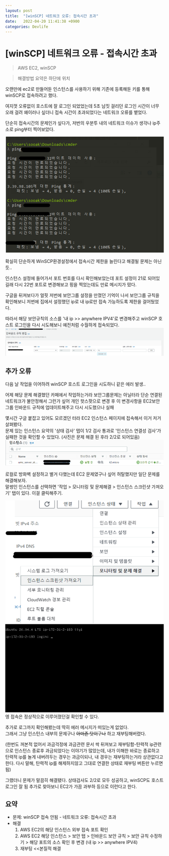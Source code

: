 ```yaml
---
layout: post
title:  "[winSCP] 네트워크 오류: 접속시간 초과"
date:   2022-04-20 11:41:38 +0900
categories: Devlife
---
```

# [winSCP] 네트워크 오류 - 접속시간 초과
> AWS EC2, winSCP  

> 해결방법 요약은 하단에 위치

오랜만에 ec2로 만들어둔 인스턴스를 사용하기 위해 기존에 등록해둔 키를 통해 winSCP로 접속하려고 했다.  

여지껏 오류없이 호스트에 잘 로그인 되었었는데 5초 남짓 걸리던 로그인 시간이 너무 오래 걸려 왜이러나 싶더니 접속 시간이 초과되었다는 네트워크 오류를 뱉었다.  

단순히 접속시간의 문제인가 싶다가, 저번의 우분투 내의 네트워크 이슈가 생각나 ip주소로 ping부터 찍어보았다.

<img src='/assets/img/docs/winscp_issue1.png'>  

확실히 단순하게 WinSCP환경설정에서 접속시간 제한을 늘린다고 해결될 문제는 아닌듯.. 

인스턴스 설정에 들어가서 포트 번호를 다시 확인해보았는데 포트 설정이 21로 되어있길래 다시 22번 포트로 변경해보고 핑을 찍었는데도 만료 메시지가 떴다.  

구글을 뒤져보다가 얼핏 저번에 보안그룹 설정을 만졌던 기억이 나서 보안그룹 규칙을 확인해보니 저번에 집에서 설정했던 ip로 내 ip로만 접속 가능하도록 제한을 걸어뒀었다. 

따라서 해당 보안규칙의 소스를 '내 ip >> anywhere IPV4'로 변경해주고 winSCP 호스트 로그인을 다시 시도해보니 예전처럼 수월하게 접속되었다.
<img src='/assets/img/docs/winscp_issue2.png'>


## 추가 오류
다음 날 작업을 이어하려 winSCP 호스트 로그인을 시도하니 같은 에러 발생..  

어제 해당 문제 해결했던 카페에서 작업하는거라 보안그룹문제는 아닐터라 단순 연결된 네트워크가 불안정해서 그런가 싶어 개인 핫스팟으로 변경 후 이 변경사항을 EC2보안그룹 인바운드 규칙에 업데이트해주고 다시 시도했으나 실패  

몇시간 구글 붙잡고 있어도 모르겠던 터라 EC2 인스턴스 페이지에 접속해서 이거 저거 살펴봤다.  
문제 있는 인스턴스 요약의 '상태 검사' 탭이 1/2 검사 통과로 '인스턴스 연결성 검사'가 실패한 것을 확인할 수 있었다. (사진은 문제 해결 된 후라 2/2로 되어있음)
<img src='/assets/img/docs/winscp_issue3.png'>

로컬로 방화벽 설정하고 별거 다했는데 EC2 문제였구나 싶어 허탈했지만 일단 문제를 해결해보자.  
말썽인 인스턴스를 선택하면 '작업 > 모니터링 및 문제해결 > 인스턴스 스크린샷 가져오기' 탭이 있다. 이걸 클릭해주기.

<img src='/assets/img/docs/winscp_issue4.png'>  

<img src='/assets/img/docs/winscp_issue5.jpg'>
엥 접속은 정상적으로 이루어졌던걸 확인할 수 있다.  

추가로 로그까지 확인해봤는데 딱히 에러 메시지가 떠있는게 없었다.  
그래서 그냥 인스턴스 내부의 문제구나 ~~아마존 탓이구나~~ 하고 재부팅해버렸다.  

(한번도 꺼본적 없어서 과금걱정에 과금관련 문서 싹 뒤져보고 재부팅함-탄력적 ip관련으로 인스턴스 종료후 과금되었다는 이야기가 많았는데, 내가 이해한 바로는 종료하고 탄력적 ip를 놀게 내버려두는 경우는 과금이되나, 내 경우는 재부팅하는거라 상관없다고 한다. 다시 말해, 탄력적 ip를 해제하지않고 그대로 연결한 상태로 재부팅 버튼만 누르면 됨)

그랬더니 문제가 말끔히 해결됐다.  상태검사도 2/2로 모두 성공하고, winSCP도 호스트 로그인 잘 됨
추가로 찾아보니 EC2가 가끔 과부하 등으로 이런다고 한다. 



## 요약
- 문제: winSCP 접속 안됨 - 네트워크 오류: 접속시간 초과
- 해결  
    1) AWS EC2의 해당 인스턴스 외부 접속 포트 확인  
    2) AWS EC2 해당 인스턴스 > 보안 탭 > 인바운드 보안 규칙 > 보안 규칙 수정하기 > 해당 포트의 소스 확인 후 변경 (내 ip >> anywhere IPV4)
    3) 재부팅 <<본질적 해결